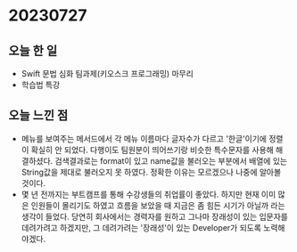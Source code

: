 # 20230727
## 오늘 한 일
- Swift 문법 심화 팀과제(키오스크 프로그래밍) 마무리
- 학습법 특강

## 오늘 느낀 점
- 메뉴를 보여주는 메서드에서 각 메뉴 이름마다 글자수가 다르고 '한글'이기에 정렬이 확실히 안 되었다. 다행이도 팀원분이 띄어쓰기랑 비슷한 특수문자를 사용해 해결하셨다. 검색결과로는 format이 있고 name값을 불러오는 부분에서 배열에 있는 String값을 제대로 불러오지 못 하였다. 정확한 이유는 모르겠으나 나중에 알아볼 것이다.
- 몇 년 전까지는 부트캠프를 통해 수강생들의 취업률이 좋았다. 하지만 현재 이미 많은 인원들이 몰리기도 하였고 흐름을 보았을 때 지금은 좀 힘든 시기가 아닐까 라는 생각이 들었다. 당연히 회사에서는 경력자를 원하고 그나마 장래성이 있는 입문자를 데려가려고 하겠지만, 그 데려가려는 '장래성'이 있는 Developer가 되도록 노력해야겠다.
